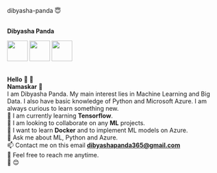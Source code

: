 dibyasha-panda :innocent:


<br> **Dibyasha Panda** <br>

<a href="https://linkedin.com/"><img src = "https://github.com/DibyashaPanda/dibyasha-panda/blob/master/images/linkedin.png" width = "48" height = "48"></a>
<a href="https://github.com/"><img src = "https://github.com/DibyashaPanda/dibyasha-panda/blob/master/images/git.png" width = "48" height = "48"></a>
<a href="https://gmail.com/"><img src = "https://github.com/DibyashaPanda/dibyasha-panda/blob/master/images/gmail.jpg" width = "48" height = "48"></a>

<br> **Hello** :wave: :handshake:
<br> **Namaskar** :pray:
<br> I am Dibyasha Panda. My main interest lies in Machine Learning and Big Data. I also have basic knowledge of Python and Microsoft Azure. I am always curious to learn something new.
<br>:seedling: I am currently learning **Tensorflow**.
<br>:ocean: I am looking to collaborate on any **ML** projects.
<br>:rose: I want to learn **Docker** and to implement ML models on Azure.
<br>:speech_balloon: Ask me about ML, Python and Azure.
<br>:mailbox: Contact me on this email **dibyashapanda365@gmail.com**
<br>:iphone: Feel free to reach me anytime.
<br>:hugs: :blush: 

    
